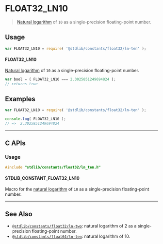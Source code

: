 <!--

@license Apache-2.0

Copyright (c) 2024 The Stdlib Authors.

Licensed under the Apache License, Version 2.0 (the "License");
you may not use this file except in compliance with the License.
You may obtain a copy of the License at

   http://www.apache.org/licenses/LICENSE-2.0

Unless required by applicable law or agreed to in writing, software
distributed under the License is distributed on an "AS IS" BASIS,
WITHOUT WARRANTIES OR CONDITIONS OF ANY KIND, either express or implied.
See the License for the specific language governing permissions and
limitations under the License.

-->

# FLOAT32_LN10

> [Natural logarithm][@stdlib/math/base/special/ln] of `10` as a single-precision floating-point number.

<section class="usage">

## Usage

```javascript
var FLOAT32_LN10 = require( '@stdlib/constants/float32/ln-ten' );
```

#### FLOAT32_LN10

[Natural logarithm][@stdlib/math/base/special/ln] of `10` as a single-precision floating-point number.

```javascript
var bool = ( FLOAT32_LN10 === 2.3025851249694824 );
// returns true
```

</section>

<!-- /.usage -->

<section class="examples">

## Examples

<!-- TODO: better example -->

<!-- eslint no-undef: "error" -->

```javascript
var FLOAT32_LN10 = require( '@stdlib/constants/float32/ln-ten' );

console.log( FLOAT32_LN10 );
// =>  2.3025851249694824
```

</section>

<!-- /.examples -->

<!-- C interface documentation. -->

* * *

<section class="c">

## C APIs

<!-- Section to include introductory text. Make sure to keep an empty line after the intro `section` element and another before the `/section` close. -->

<section class="intro">

</section>

<!-- /.intro -->

<!-- C usage documentation. -->

<section class="usage">

### Usage

```c
#include "stdlib/constants/float32/ln_ten.h"
```

#### STDLIB_CONSTANT_FLOAT32_LN10

Macro for the [natural logarithm][@stdlib/math/base/special/ln] of `10` as a single-precision floating-point number.

</section>

<!-- /.usage -->

<!-- C API usage notes. Make sure to keep an empty line after the `section` element and another before the `/section` close. -->

<section class="notes">

</section>

<!-- /.notes -->

<!-- C API usage examples. -->

<section class="examples">

</section>

<!-- /.examples -->

</section>

<!-- /.c -->

<!-- Section for related `stdlib` packages. Do not manually edit this section, as it is automatically populated. -->

<section class="related">

* * *

## See Also

-   <span class="package-name">[`@stdlib/constants/float32/ln-two`][@stdlib/constants/float32/ln-two]</span><span class="delimiter">: </span><span class="description">natural logarithm of 2 as a single-precision floating-point number.</span>
-   <span class="package-name">[`@stdlib/constants/float64/ln-ten`][@stdlib/constants/float64/ln-ten]</span><span class="delimiter">: </span><span class="description">natural logarithm of 10.</span>

</section>

<!-- /.related -->

<!-- Section for all links. Make sure to keep an empty line after the `section` element and another before the `/section` close. -->

<section class="links">

[@stdlib/math/base/special/ln]: https://github.com/stdlib-js/stdlib/tree/develop/lib/node_modules/%40stdlib/math/base/special/ln

<!-- <related-links> -->

[@stdlib/constants/float32/ln-two]: https://github.com/stdlib-js/stdlib/tree/develop/lib/node_modules/%40stdlib/constants/float32/ln-two

[@stdlib/constants/float64/ln-ten]: https://github.com/stdlib-js/stdlib/tree/develop/lib/node_modules/%40stdlib/constants/float64/ln-ten

<!-- </related-links> -->

</section>

<!-- /.links -->
